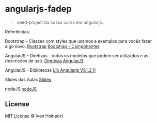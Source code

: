 # angularjs-fadep

> seed-project do nosso curso em angularjs.


Referências:

Bootstrap - Classes com styles que usamos e exemplos para vocês fazer algo novo.
[Bootstrap](http://getbootstrap.com/)
[Bootstrap - Componentes](http://getbootstrap.com/components/)

AngularJS -  Diretivas - todos os modelos que podem ser utilizados e as descrições de uso.
[Diretivas AngularJS](https://docs.angularjs.org/api/ng/directive)

AngularJS - Bibliotecas
[Lib Angularjs VS1.3.11](https://code.angularjs.org/1.3.11/)

Slides das Aulas
[Slides](http://slides.com/ivanhoinacki/oficina-angularjs)

nodeJS
[nodeJS](https://nodejs.org/en/download/package-manager/)

## License

[MIT License](http://ivanhoinacki.mit-license.org/) © Ivan Hoinacki

